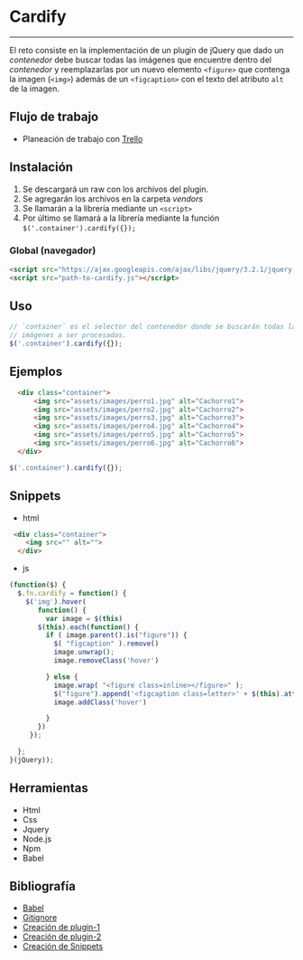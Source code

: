 # Cardify


***

El reto consiste en la implementación de  un plugin de jQuery que dado un _contenedor_ debe buscar todas las
imágenes que encuentre dentro del _contenedor_ y reemplazarlas por un nuevo
elemento `<figure>` que contenga la imagen (`<img>`) además de un `<figcaption>`
con el texto del atributo `alt` de la imagen.

## Flujo de trabajo

+ Planeación de trabajo con [Trello](https://trello.com/b/bYxjDYth)

## Instalación

1. Se descargará un raw con los archivos del plugin.
2. Se agregarán los archivos en la carpeta _vendors_
3. Se llamarán a la librería mediante un `<script>`
4. Por último se llamará a la librería mediante la función `$('.container').cardify({});`


### Global (navegador)

```html
<script src="https://ajax.googleapis.com/ajax/libs/jquery/3.2.1/jquery.min.js"></script>
<script src="path-to-cardify.js"></script>
```

## Uso

```js
// `container` es el selector del contenedor donde se buscarán todas las
// imágenes a ser procesadas.
$('.container').cardify({});
```

## Ejemplos

```html
  <div class="container">
      <img src="assets/images/perro1.jpg" alt="Cachorro1">
      <img src="assets/images/perro2.jpg" alt="Cachorro2">
      <img src="assets/images/perro3.jpg" alt="Cachorro3">
      <img src="assets/images/perro4.jpg" alt="Cachorro4">
      <img src="assets/images/perro5.jpg" alt="Cachorro5">
      <img src="assets/images/perro6.jpg" alt="Cachorro6">
  </div>
```

```js
$('.container').cardify({});
```

## Snippets

+ html
```html
 <div class="container">
    <img src="" alt="">
  </div>
```

+ js
```js
(function($) {
  $.fn.cardify = function() {
    $('img').hover(
       function() {
         var image = $(this)
       $(this).each(function() {
         if ( image.parent().is("figure")) {
           $( "figcaption" ).remove()
           image.unwrap();
           image.removeClass('hover')

         } else {
           image.wrap( "<figure class=inline></figure>" );
           $("figure").append('<figcaption class=letter>' + $(this).attr('alt') + '</figcaption>')
           image.addClass('hover')

         }
       })
     });

  };
}(jQuery));

```

## Herramientas

+ Html
+ Css
+ Jquery
+ Node.js
+ Npm
+ Babel

## Bibliografía
+ [Babel](https://platzi.com/blog/que-es-babel/)
+ [Gitignore](https://desarrolloweb.com/articulos/archivo-gitignore.html)
+ [Creación de plugin-1](https://www.youtube.com/watch?v=Ghh0u1uBWAw)
+ [Creación de plugin-2](https://www.youtube.com/watch?v=ATDlkSKZiH0&index=2&list=PL0jno8rTZiDG_x2wkZdGDL6b9ccZ0BjdN)
+ [Creación de Snippets](https://www.youtube.com/watch?v=GMtRCoW9LME)
